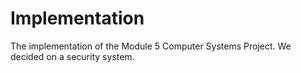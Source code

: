# Implementation

The implementation of the Module 5 Computer Systems Project. We decided on a security system.